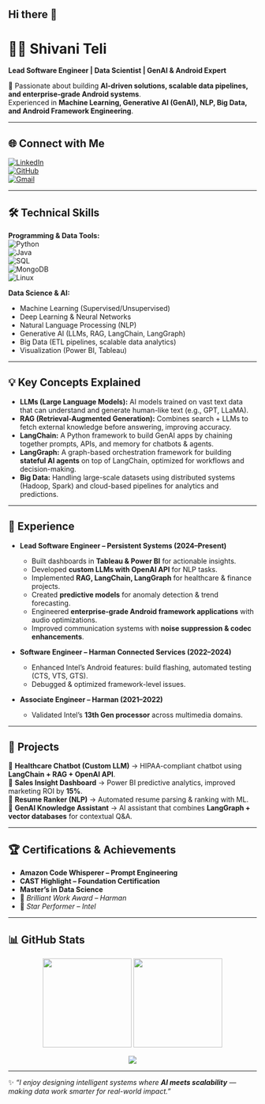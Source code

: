 ## Hi there 👋

# 👩‍💻 Shivani Teli  

**Lead Software Engineer | Data Scientist | GenAI & Android Expert**  

🚀 Passionate about building **AI-driven solutions, scalable data pipelines, and enterprise-grade Android systems**.  
Experienced in **Machine Learning, Generative AI (GenAI), NLP, Big Data, and Android Framework Engineering**.  

---

## 🌐 Connect with Me  
[![LinkedIn](https://img.shields.io/badge/LinkedIn-blue?style=for-the-badge&logo=linkedin)](https://www.linkedin.com/in/shivani-teli-600413136?lipi=urn%3Ali%3Apage%3Ad_flagship3_profile_view_base_contact_details%3BuJXXj7XUSPaPNzsG6Njtag%3D%3D)  
[![GitHub](https://img.shields.io/badge/GitHub-000?style=for-the-badge&logo=github)](https://github.com/ShivaniTeli)  
[![Gmail](https://img.shields.io/badge/Email-D14836?style=for-the-badge&logo=gmail&logoColor=white)](mailto:shivaniteli57@gmail.com)  

---

## 🛠️ Technical Skills  

**Programming & Data Tools:**  
![Python](https://img.shields.io/badge/Python-3776AB?style=flat&logo=python&logoColor=white)  
![Java](https://img.shields.io/badge/Java-007396?style=flat&logo=java&logoColor=white)  
![SQL](https://img.shields.io/badge/SQL-4479A1?style=flat&logo=postgresql&logoColor=white)  
![MongoDB](https://img.shields.io/badge/MongoDB-4EA94B?style=flat&logo=mongodb&logoColor=white)  
![Linux](https://img.shields.io/badge/Linux-FCC624?style=flat&logo=linux&logoColor=black)  

**Data Science & AI:**  
- Machine Learning (Supervised/Unsupervised)  
- Deep Learning & Neural Networks  
- Natural Language Processing (NLP)  
- Generative AI (LLMs, RAG, LangChain, LangGraph)  
- Big Data (ETL pipelines, scalable data analytics)  
- Visualization (Power BI, Tableau)  

---

## 💡 Key Concepts Explained  

- **LLMs (Large Language Models):** AI models trained on vast text data that can understand and generate human-like text (e.g., GPT, LLaMA).  
- **RAG (Retrieval-Augmented Generation):** Combines search + LLMs to fetch external knowledge before answering, improving accuracy.  
- **LangChain:** A Python framework to build GenAI apps by chaining together prompts, APIs, and memory for chatbots & agents.  
- **LangGraph:** A graph-based orchestration framework for building **stateful AI agents** on top of LangChain, optimized for workflows and decision-making.  
- **Big Data:** Handling large-scale datasets using distributed systems (Hadoop, Spark) and cloud-based pipelines for analytics and predictions.  

---

## 💼 Experience  

- **Lead Software Engineer – Persistent Systems (2024–Present)**  
  - Built dashboards in **Tableau & Power BI** for actionable insights.  
  - Developed **custom LLMs with OpenAI API** for NLP tasks.  
  - Implemented **RAG, LangChain, LangGraph** for healthcare & finance projects.  
  - Created **predictive models** for anomaly detection & trend forecasting.  
  - Engineered **enterprise-grade Android framework applications** with audio optimizations.  
  - Improved communication systems with **noise suppression & codec enhancements**.  

- **Software Engineer – Harman Connected Services (2022–2024)**  
  - Enhanced Intel’s Android features: build flashing, automated testing (CTS, VTS, GTS).  
  - Debugged & optimized framework-level issues.  

- **Associate Engineer – Harman (2021–2022)**  
  - Validated Intel’s **13th Gen processor** across multimedia domains.  

---

## 📌 Projects  

🔹 **Healthcare Chatbot (Custom LLM)** → HIPAA-compliant chatbot using **LangChain + RAG + OpenAI API**.  
🔹 **Sales Insight Dashboard** → Power BI predictive analytics, improved marketing ROI by **15%**.  
🔹 **Resume Ranker (NLP)** → Automated resume parsing & ranking with ML.  
🔹 **GenAI Knowledge Assistant** → AI assistant that combines **LangGraph + vector databases** for contextual Q&A.  

---

## 🏆 Certifications & Achievements  

- **Amazon Code Whisperer – Prompt Engineering**  
- **CAST Highlight – Foundation Certification**  
- **Master’s in Data Science**  
- 🏅 *Brilliant Work Award – Harman*  
- 🌟 *Star Performer – Intel*  

---

## 📊 GitHub Stats  

<p align="center">
  <img src="https://github-readme-stats.vercel.app/api?username=ShivaniTeli&show_icons=true&theme=radical" height="180" />
  <img src="https://github-readme-stats.vercel.app/api/top-langs/?username=ShivaniTeli&layout=compact&theme=radical" height="180" />
</p>

<p align="center">
  <img src="https://github-readme-streak-stats.herokuapp.com/?user=ShivaniTeli&theme=radical" />
</p>

---

✨ *“I enjoy designing intelligent systems where **AI meets scalability** — making data work smarter for real-world impact.”*  
